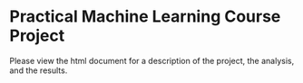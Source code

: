 # Practical Machine Learning Course Project

Please view the html document for a description of the project, the analysis, and the results.
